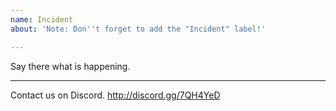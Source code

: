 ```yaml
---
name: Incident
about: 'Note: Don''t forget to add the "Incident" label!'

---
```


Say there what is happening.


____________________________________________

Contact us on Discord. http://discord.gg/7QH4YeD
